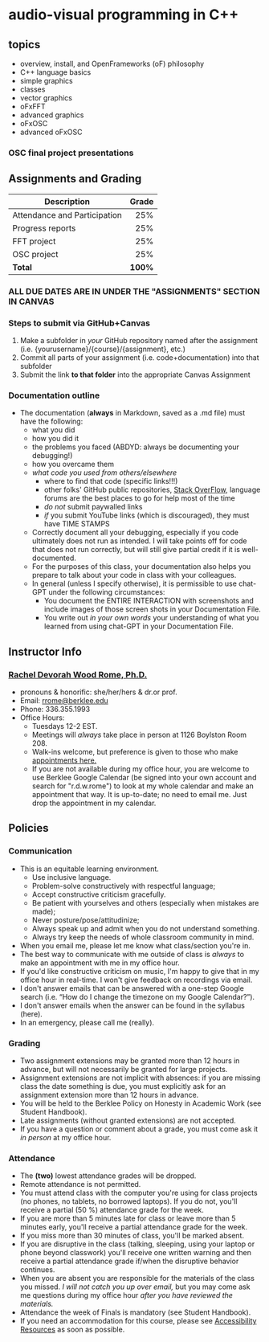 # audio-visual programming in C++ 

## topics
- overview, install, and OpenFrameworks (oF) philosophy
- C++ language basics
- simple graphics
- classes
- vector graphics
- oFxFFT
- advanced graphics 
- oFxOSC
- advanced oFxOSC
### OSC final project presentations

## Assignments and Grading
Description|Grade
---|---:|
Attendance and Participation | 25%
Progress reports | 25%
FFT project | 25%
OSC project | 25%
**Total**|**100%**

### ALL DUE DATES ARE IN UNDER THE "ASSIGNMENTS" SECTION IN CANVAS

### Steps to submit via GitHub+Canvas
  1. Make a subfolder in *your* GitHub repository named after the assignment (i.e. {yourusername}/{course}/{assignment}, etc.)
  2. Commit all parts of your assignment (i.e. code+documentation) into that subfolder
  3. Submit the link **to that folder** into the appropriate Canvas Assignment

### Documentation outline
  - The documentation (**always** in Markdown, saved as a .md file) must have the following:
    - what you did
    - how you did it
    - the problems you faced (ABDYD: always be documenting your debugging!)
    - how you overcame them
    - *what code you used from others/elsewhere*
      - where to find that code (specific links!!!)
      - other folks' GitHub public repositories, [Stack OverFlow](https://stackoverflow.com/), language forums are the best places to go for help most of the time
      - *do not* submit paywalled links
      - *if* you submit YouTube links (which is discouraged), they must have TIME STAMPS
    - Correctly document all your debugging, especially if you code ultimately does not run as intended. I will take points off for code that does not run correctly, but will still give partial credit if it is well-documented.
    - For the purposes of this class, your documentation also helps you prepare to talk about your code in class with your colleagues.
    - In general (unless I specify otherwise), it is permissible to use chat-GPT under the following circumstances:
      - You document the ENTIRE INTERACTION with screenshots and include images of those screen shots in your Documentation File.
      - You write out *in your own words* your understanding of what you learned from using chat-GPT in your Documentation File.

## Instructor Info
### <u>Rachel Devorah Wood Rome, Ph.D.</u>
- pronouns & honorific: she/her/hers & dr.or prof.
- Email: [rrome@berklee.edu](rrome@berklee.edu)
- Phone: 336.355.1993
- Office Hours:
	- Tuesdays 12-2 EST.
	- Meetings will *always* take place in person at 1126 Boylston Room 208.
	- Walk-ins welcome, but preference is given to those who make [appointments here.](https://calendar.app.google/ER3N9CgnNFRqi8qE6)
	- If you are not available during my office hour, you are welcome to use Berklee Google Calendar (be signed into your own account and search for "r.d.w.rome") to look at my whole calendar and make an appointment that way. It is up-to-date; no need to email me. Just drop the appointment in my calendar.

## Policies
### Communication
- This is an equitable learning environment.
	- Use inclusive language.
	- Problem-solve constructively with respectful language;
	- Accept constructive criticism gracefully.
	- Be patient with yourselves and others (especially when mistakes are made);
	- Never posture/pose/attitudinize;
	- Always speak up and admit when you do not understand something.
	- Always try keep the needs of whole classroom community in mind.
- When you email me, please let me know what class/section you're in.
- The best way to communicate with me outside of class is *always* to make an appointment with me in my office hour.
- If you'd like constructive criticism on music, I'm happy to give that in my office hour in real-time. I won't give feedback on recordings via email.
- I don't answer emails that can be answered with a one-step Google search (i.e. “How do I change the timezone on my Google Calendar?”).
- I don't answer emails when the answer can be found in the syllabus (here).
- In an emergency, please call me (really).

### Grading
- Two assignment extensions may be granted more than 12 hours in advance, but will not necessarily be granted for large projects.
- Assignment extensions are not implicit with absences: if you are missing class the date something is due, you must explicitly ask for an assignment extension more than 12 hours in advance.
- You will be held to the Berklee Policy on Honesty in Academic Work (see Student Handbook).
- Late assignments (without granted extensions) are not accepted.
- If you have a question or comment about a grade, you must come ask it *in person* at my office hour.

### Attendance
- The **(two)** lowest attendance grades will be dropped.
- Remote attendance is not permitted.
- You must attend class with the computer you're using for class projects (no phones, no tablets, no borrowed laptops). If you do not, you'll receive a partial (50 %) attendance grade for the week.
- If you are more than 5 minutes late for class or leave more than 5 minutes early, you'll receive a partial attendance grade for the week.
- If you miss more than 30 minutes of class, you'll be marked absent.
- If you are disruptive in the class (talking, sleeping, using your laptop or phone beyond classwork) you'll receive one written warning and then receive a partial attendance grade if/when the disruptive behavior continues.
- When you are absent you are responsible for the materials of the class you missed. *I will not catch you up over email,* but you may come ask me questions during my office hour *after you have reviewed the materials.*
- Attendance the week of Finals is mandatory (see Student Handbook).
- If you need an accommodation for this course, please see [Accessibility Resources](https://www.berklee.edu/accessibility-resources) as soon as possible.
